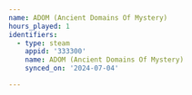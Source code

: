 ```yaml
---
name: ADOM (Ancient Domains Of Mystery)
hours_played: 1
identifiers:
  - type: steam
    appid: '333300'
    name: ADOM (Ancient Domains Of Mystery)
    synced_on: '2024-07-04'

---
```

